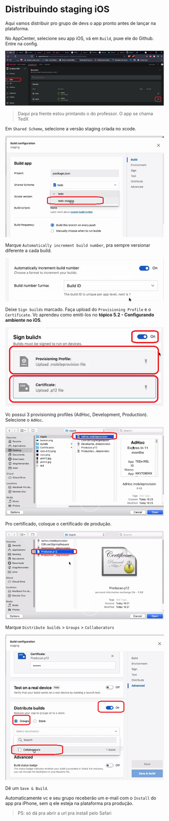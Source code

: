 # Distribuindo staging iOS

Aqui vamos distribuir pro grupo de devs o app pronto antes de lançar na plataforma.

No AppCenter, selecione seu app iOS, vá em `Build`, puxe ele do Github. Entre na config.

![fig1](imgs/fig1.png)

> Daqui pra frente estou printando o do professor. O app se chama TedX

Em `Shared Scheme`, selecione a versão staging criada no xcode.

![fig2](imgs/fig2.png)

Marque `Automatically increment build number`, pra sempre versionar diferente a cada build.

![fig3](imgs/fig3.png)

Deixe `Sign builds` marcado. Faça upload do `Provisioning Profile` e o `Certificate`. Vc aprendeu como emití-los no **tópico 5.2 - Configurando ambiente no iOS**. 

![fig4](imgs/fig4.png)

Vc possui 3 provisioning profiles (AdHoc, Development, Production). Selecione o `AdHoc`.

![fig5](imgs/fig5.png)

Pro certificado, coloque o certificado de produção.

![fig6](imgs/fig6.png)

Marque `Distribute builds` > `Groups` > `Collaborators`

![fig7](imgs/fig7.png)

Dê um `Save & Build`.

Automaticamente vc e seu grupo receberão um e-mail com o `Install` do app pra iPhone, sem q ele esteja na plataforma pra produção.

> PS: só dá pra abrir a url pra install pelo Safari